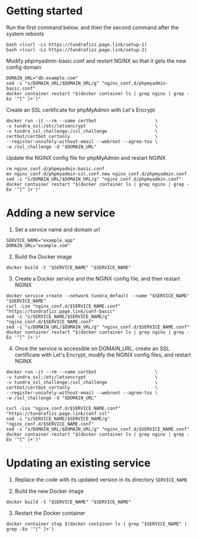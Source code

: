 
# Getting started

Run the first command below, and then the second command after the system reboots
```
bash <(curl -Ls https://tundrafizz.page.link/setup-1)
bash <(curl -Ls https://tundrafizz.page.link/setup-2)
```

Modify phpmyadmin-basic.conf and restart NGINX so that it gets the new config domain
```
DOMAIN_URL="db.example.com"
sed -i "s/DOMAIN_URL/$DOMAIN_URL/g" "nginx_conf.d/phpmyadmin-basic.conf"
docker container restart "$(docker container ls | grep nginx | grep -Eo '^[^ ]+')"
```

Create an SSL certificate for phpMyAdmin with Let's Encrypt
```
docker run -it --rm --name certbot                      \
-v tundra_ssl:/etc/letsencrypt                          \
-v tundra_ssl_challenge:/ssl_challenge                  \
certbot/certbot certonly                                \
--register-unsafely-without-email --webroot --agree-tos \
-w /ssl_challenge -d "$DOMAIN_URL"
```

Update the NGINX config file for phpMyAdmin and restart NGINX
```
rm nginx_conf.d/phpmyadmin-basic.conf
mv nginx_conf.d/phpmyadmin-ssl.conf.new nginx_conf.d/phpmyadmin.conf
sed -i "s/DOMAIN_URL/$DOMAIN_URL/g" "nginx_conf.d/phpmyadmin.conf"
docker container restart "$(docker container ls | grep nginx | grep -Eo '^[^ ]+')"
```

# Adding a new service

1. Set a service name and domain url
```
SERVICE_NAME="example_app"
DOMAIN_URL="example.com"
```

2. Build the Docker image
```
docker build -t "$SERVICE_NAME" "$SERVICE_NAME"
```

3. Create a Docker service and the NGINX config file, and then restart NGINX
```
docker service create --network tundra_default --name "$SERVICE_NAME" "$SERVICE_NAME"
curl -Lso "nginx_conf.d/$SERVICE_NAME.conf" "https://tundrafizz.page.link/conf-basic"
sed -i "s/SERVICE_NAME/$SERVICE_NAME/g" "nginx_conf.d/$SERVICE_NAME.conf"
sed -i "s/DOMAIN_URL/$DOMAIN_URL/g" "nginx_conf.d/$SERVICE_NAME.conf"
docker container restart "$(docker container ls | grep nginx | grep -Eo '^[^ ]+')"
```

4. Once the service is accessible on DOMAIN_URL, create an SSL certificate with Let's Encrypt, modify the NGINX config files, and restart NGINX
```
docker run -it --rm --name certbot                      \
-v tundra_ssl:/etc/letsencrypt                          \
-v tundra_ssl_challenge:/ssl_challenge                  \
certbot/certbot certonly                                \
--register-unsafely-without-email --webroot --agree-tos \
-w /ssl_challenge -d "$DOMAIN_URL"

curl -Lso "nginx_conf.d/$SERVICE_NAME.conf" "https://tundrafizz.page.link/conf-ssl"
sed -i "s/SERVICE_NAME/$SERVICE_NAME/g" "nginx_conf.d/$SERVICE_NAME.conf"
sed -i "s/DOMAIN_URL/$DOMAIN_URL/g" "nginx_conf.d/$SERVICE_NAME.conf"
docker container restart "$(docker container ls | grep nginx | grep -Eo '^[^ ]+')"
```

# Updating an existing service

1. Replace the code with its updated version in its directory `SERVICE_NAME`

2. Build the new Docker image
```
docker build -t "$SERVICE_NAME" "$SERVICE_NAME"
```

3. Restart the Docker container
```
docker container stop $(docker container ls | grep "$SERVICE_NAME" | grep -Eo '^[^ ]+')
```
